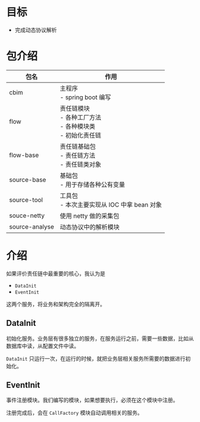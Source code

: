 # 目标

- 完成动态协议解析

# 包介绍

| 包名             | 作用                                             |
|----------------|------------------------------------------------|
| cbim           | 主程序<br/> - spring boot 编写                      |
| flow           | 责任链模块<br/> - 各种工厂方法<br/> - 各种模块类<br/> - 初始化责任链 |
| flow-base      | 责任链基础包<br/> - 责任链方法<br/> - 责任链类对象              |
| source-base    | 基础包<br/> - 用于存储各种公有变量                          |
| source-tool    | 工具包<br/> - 本次主要实现从 IOC 中拿 bean 对象              |
| souce-netty    | 使用 netty 做的采集包                                 |
| source-analyse | 动态协议中的解析模块                                     |

# 介绍

如果评价责任链中最重要的核心，我认为是

- `DataInit`
- `EventInit`

这两个服务，将业务和架构完全的隔离开。

## DataInit

初始化服务。业务层有很多独立的服务，在服务运行之前，需要一些数据，比如从数据库中读，从配置文件中读。

`DataInit` 只运行一次，在运行的时候，就把业务层相关服务所需要的数据进行初始化。

## EventInit

事件注册模块。我们编写的模块，如果想要执行，必须在这个模块中注册。

注册完成后，会在 `CallFactory` 模块自动调用相关的服务。
